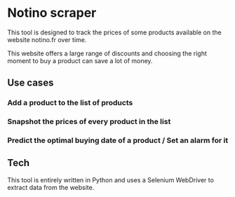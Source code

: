 # Notino scraper
This tool is designed to track the prices of some products available on the website notino.fr over time.

This website offers a large range of discounts and choosing the right moment to buy a product can save a lot of money.

## Use cases
### Add a product to the list of products

### Snapshot the prices of every product in the list

### Predict the optimal buying date of a product / Set an alarm for it

## Tech
This tool is entirely written in Python and uses a Selenium WebDriver to extract data from the website.

